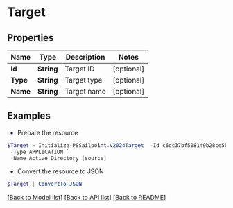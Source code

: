# Target
## Properties

Name | Type | Description | Notes
------------ | ------------- | ------------- | -------------
**Id** | **String** | Target ID | [optional] 
**Type** | **String** | Target type | [optional] 
**Name** | **String** | Target name | [optional] 

## Examples

- Prepare the resource
```powershell
$Target = Initialize-PSSailpoint.V2024Target  -Id c6dc37bf508149b28ce5b7d90ca4bbf9 `
 -Type APPLICATION `
 -Name Active Directory [source]
```

- Convert the resource to JSON
```powershell
$Target | ConvertTo-JSON
```

[[Back to Model list]](../README.md#documentation-for-models) [[Back to API list]](../README.md#documentation-for-api-endpoints) [[Back to README]](../README.md)

